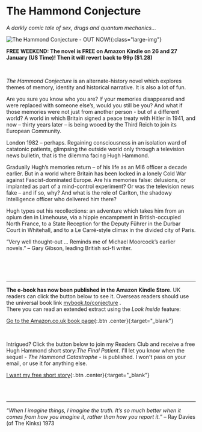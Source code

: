 ﻿---
layout: home
menu: home
---

# The Hammond Conjecture
*A darkly comic tale of sex, drugs and quantum mechanics…*

![The Hammond Conjecture - **OUT NOW!**](/assets/img/hammond.png){:class="large-img"}

**FREE WEEKEND:  The novel is FREE on Amazon Kindle on 26 and 27 January (US Time)! Then it will revert back to 99p ($1.28)**

<br/>

*The Hammond Conjecture* is an alternate-history novel which explores themes of memory, identity and historical narrative. It is also a lot of fun.

Are you sure you know who you are? If your memories disappeared and were replaced with someone else’s, would you still be you? And what if those memories were not just from another person - but of a different world? A world in which Britain signed a peace treaty with Hitler in 1941, and now – thirty years later – is being wooed by the Third Reich to join its European Community.

London 1982 – perhaps. Regaining consciousness in an isolation ward of catatonic patients, glimpsing the outside world only through a television news bulletin, that is the dilemma facing Hugh Hammond.

Gradually Hugh’s memories return – of his life as an MI6 officer a decade earlier. But in a world where Britain has been locked in a lonely Cold War against Fascist-dominated Europe. Are his memories false: delusions, or implanted as part of a mind-control experiment? Or was the television news fake – and if so, why? And what is the role of Carlton, the shadowy Intelligence officer who delivered him there?

Hugh types out his recollections: an adventure which takes him from an opium den in Limehouse, via a hippie encampment in British-occupied North France, to a State Reception for the Deputy Führer in the Durbar Court in Whitehall, and to a Le Carré-style climax in the divided city of Paris.


“Very well thought-out … Reminds me of Michael Moorcock’s earlier novels.” – Gary Gibson, leading British sci-fi writer.

​
<br/>
<br/>
<br/>

---

**The e-book has now been published in the Amazon Kindle Store**. UK readers can click the button below to see it. Overseas readers should use the universal book link [mybook.to/conjecture](https://mybook.to/conjecture) .
<br/>  There you can read an extended extract using the *Look Inside* feature: 


[Go to the Amazon.co.uk book page](https://www.amazon.co.uk/dp/B07ZH5P84C/){:.btn .center}{:target="_blank"}

<br/>

Intrigued? Click the button below to join my Readers Club and receive a free Hugh Hammond short story:*The Final Patient*. I'll let you know when the sequel - *The Hammond Catastrophe* - is published. I won't pass on your email, or use it for anything else.


[I want my free short story](http://cm.pn/4bc0){:.btn .center}{:target="_blank"}

<br/>
<br/>

---
_“When I imagine things, I imagine the truth. It’s so much better when it comes from how you imagine it, rather than how you report it.”_ – Ray Davies (of The Kinks) 1973
